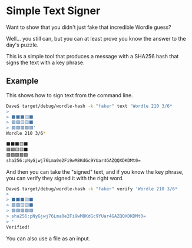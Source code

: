 # Simple Text Signer

Want to show that you didn't just fake that incredible Wordle guess?

Well... you still can, but you can at least prove you know the answer to the day's puzzle.

This is a simple tool that produces a message with a SHA256 hash that signs the text with a key phrase. 

## Example

This shows how to sign text from the command line. 
```sh
Dave$ target/debug/wordle-hash -k "faker" text 'Wordle 210 3/6*
> 
> ⬛⬛⬛🟨⬛
> 🟩🟩🟨🟨⬛
> 🟩🟩🟩🟩🟩'
Wordle 210 3/6*

⬛⬛⬛🟨⬛
🟩🟩🟨🟨⬛
🟩🟩🟩🟩🟩
sha256:pNyGjwj76Lma0e2Fi9wM8KdGc9YUar4GAZQQXDKDMt0=
```

And then you can take the "signed" text, and if you know the key phrase, you can verify they signed it with the right word.
```sh
Dave$ target/debug/wordle-hash -k "faker" verify 'Wordle 210 3/6*
> 
> ⬛⬛⬛🟨⬛
> 🟩🟩🟨🟨⬛
> 🟩🟩🟩🟩🟩
> sha256:pNyGjwj76Lma0e2Fi9wM8KdGc9YUar4GAZQQXDKDMt0=
> '
Verified!
```

You can also use a file as an input.
